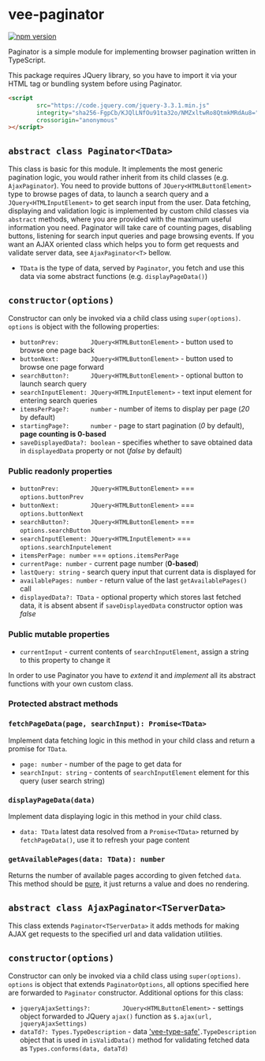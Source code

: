 # vee-paginator
[![npm version](https://badge.fury.io/js/vee-paginator.svg)](https://badge.fury.io/js/vee-paginator)

Paginator is a simple  module for implementing browser pagination written in TypeScript.

This package requires JQuery library, so you have to import it via your HTML tag or bundling system before using Paginator.

~~~html
<script
        src="https://code.jquery.com/jquery-3.3.1.min.js"
        integrity="sha256-FgpCb/KJQlLNfOu91ta32o/NMZxltwRo8QtmkMRdAu8="
        crossorigin="anonymous"
></script>
~~~

## `abstract class Paginator<TData>`

This class is basic for this module. It implements the most generic pagination logic, you would rather inherit from its child classes (e.g. `AjaxPaginator`). You need to provide buttons of `JQuery<HTMLButtonElement>` type to browse pages of data, to launch a search query and a `JQuery<HTMLInputElement>` to get search input from the user. Data fetching, displaying and validation logic is implemented by custom child classes via `abstract` methods, where you are provided with the maximum useful information you need. Paginator will take care of counting pages, disabling buttons, listening for search input queries and page browsing events. If you want an AJAX oriented class which helps you to form get requests and validate server data, see `AjaxPaginator<T>` bellow.

* `TData` is the type of data, served by `Paginator`, you fetch and use this data via some abstract functions (e.g. `displayPageData()`)

## `constructor(options)`
Constructor can only be invoked via a child class using `super(options)`. `options` is object with the following properties:

* `buttonPrev:         JQuery<HTMLButtonElement>` - button used to browse one page back
* `buttonNext:         JQuery<HTMLButtonElement>` - button used to browse one page forward
* `searchButton?:      JQuery<HTMLButtonElement>` - optional button to launch search query 
* `searchInputElement: JQuery<HTMLInputElement>` - text input element for entering search queries
* `itemsPerPage?:      number` -  number of items to display per page (*20* by default) 
* `startingPage?:      number` - page to start pagination (*0* by default), **page counting is 0-based**
* `saveDisplayedData?: boolean` - specifies whether to save obtained data in `displayedData` property or not (*false* by default)

### Public readonly properties
* `buttonPrev:         JQuery<HTMLButtonElement>` === `options.buttonPrev`
* `buttonNext:         JQuery<HTMLButtonElement>` === `options.buttonNext`
* `searchButton?:      JQuery<HTMLButtonElement>` === `options.searchButton`
* `searchInputElement: JQuery<HTMLInputElement>` === `options.searchInputelement`
* `itemsPerPage: number` === `options.itemsPerPage`
* `currentPage: number` - current page number (**0-based**)
* `lastQuery: string` - search query input that current data is displayed for
* `availablePages: number` - return value of the last `getAvailablePages()` call
* `displayedData?: TData` - optional property which stores last fetched data, it is absent absent if `saveDisplayedData` constructor option was *false*

### Public mutable properties

* `currentInput` - current contents of `searchInputElement`, assign a string to this property to change it




In order to use Paginator you have to 
*extend* it and *implement* all its abstract functions with your own custom class.

### Protected abstract methods

### `fetchPageData(page, searchInput): Promise<TData>`
Implement data fetching logic in this method in your child class and return a promise for `TData`.
* `page: number` - number of the page to get data for
* `searchInput: string` - contents of `searchInputElement` element for this query (user search string)

### `displayPageData(data)`
 Implement data displaying logic in this method in your child class.
* `data: TData` latest data resolved from a `Promise<TData>` returned by `fetchPageData()`, use it to refresh your page content

### `getAvailablePages(data: TData): number`
Returns the number of available pages according to given fetched `data`. This method should be [pure](https://en.wikipedia.org/wiki/Pure_function), it just returns a value and does no rendering.


## `abstract class AjaxPaginator<TServerData>`
This class extends `Paginator<TServerData>` it adds methods for making AJAX get requests to the specified url and data validation utilities.

  
 ## `constructor(options)`
 Constructor can only be invoked via a child class using `super(options)`. `options` is object that extends `PaginatorOptions`, all options specified here are forwarded to `Paginator` constructor. Additional options for this class:
 
 * `jqueryAjaxSettings?:         JQuery<HTMLButtonElement>` - settings object forwarded to JQuery `ajax()` function as `$.ajax(url, jqueryAjaxSettings)`
 * `dataTd?: Types.TypeDescription` - data ['vee-type-safe'](https://www.npmjs.com/package/vee-type-safe)`.TypeDescription` object that is used in `isValidData()` method for validating fetched data as `Types.conforms(data, dataTd)`






